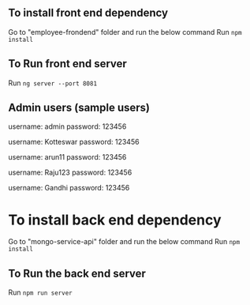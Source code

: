 ## To install front end dependency

Go to  "employee-frondend" folder and run the below command
Run `npm install`  

## To Run front end server

Run `ng server --port 8081`   

## Admin users (sample users)

username: admin
password: 123456

username: Kotteswar
password: 123456

username: arun11
password: 123456

username: Raju123
password: 123456

username: Gandhi
password: 123456


# To install back end dependency

Go to  "mongo-service-api" folder and run the below command
Run `npm install`  

## To Run the back end server

Run `npm run server` 




	




